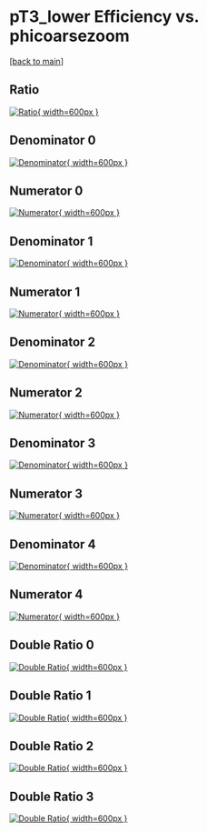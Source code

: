 # pT3_lower Efficiency vs. phicoarsezoom

[[back to main](./)]



## Ratio

[![Ratio](../mtv/var/pT3_lower_loweta_0_0_eff_phicoarsezoom.png){ width=600px }](../mtv/var/pT3_lower_loweta_0_0_eff_phicoarsezoom.pdf)

## Denominator 0

[![Denominator](../mtv/den/pT3_lower_loweta_0_0_eff_phicoarsezoom_den0.png){ width=600px }](../mtv/den/pT3_lower_loweta_0_0_eff_phicoarsezoom_den0.pdf)

## Numerator 0

[![Numerator](../mtv/num/pT3_lower_loweta_0_0_eff_phicoarsezoom_num0.png){ width=600px }](../mtv/num/pT3_lower_loweta_0_0_eff_phicoarsezoom_num0.pdf)

## Denominator 1

[![Denominator](../mtv/den/pT3_lower_loweta_0_0_eff_phicoarsezoom_den1.png){ width=600px }](../mtv/den/pT3_lower_loweta_0_0_eff_phicoarsezoom_den1.pdf)

## Numerator 1

[![Numerator](../mtv/num/pT3_lower_loweta_0_0_eff_phicoarsezoom_num1.png){ width=600px }](../mtv/num/pT3_lower_loweta_0_0_eff_phicoarsezoom_num1.pdf)

## Denominator 2

[![Denominator](../mtv/den/pT3_lower_loweta_0_0_eff_phicoarsezoom_den2.png){ width=600px }](../mtv/den/pT3_lower_loweta_0_0_eff_phicoarsezoom_den2.pdf)

## Numerator 2

[![Numerator](../mtv/num/pT3_lower_loweta_0_0_eff_phicoarsezoom_num2.png){ width=600px }](../mtv/num/pT3_lower_loweta_0_0_eff_phicoarsezoom_num2.pdf)

## Denominator 3

[![Denominator](../mtv/den/pT3_lower_loweta_0_0_eff_phicoarsezoom_den3.png){ width=600px }](../mtv/den/pT3_lower_loweta_0_0_eff_phicoarsezoom_den3.pdf)

## Numerator 3

[![Numerator](../mtv/num/pT3_lower_loweta_0_0_eff_phicoarsezoom_num3.png){ width=600px }](../mtv/num/pT3_lower_loweta_0_0_eff_phicoarsezoom_num3.pdf)

## Denominator 4

[![Denominator](../mtv/den/pT3_lower_loweta_0_0_eff_phicoarsezoom_den4.png){ width=600px }](../mtv/den/pT3_lower_loweta_0_0_eff_phicoarsezoom_den4.pdf)

## Numerator 4

[![Numerator](../mtv/num/pT3_lower_loweta_0_0_eff_phicoarsezoom_num4.png){ width=600px }](../mtv/num/pT3_lower_loweta_0_0_eff_phicoarsezoom_num4.pdf)

## Double Ratio 0

[![Double Ratio](../mtv/ratio/pT3_lower_loweta_0_0_eff_phicoarsezoom_ratio0.png){ width=600px }](../mtv/ratio/pT3_lower_loweta_0_0_eff_phicoarsezoom_ratio0.pdf)

## Double Ratio 1

[![Double Ratio](../mtv/ratio/pT3_lower_loweta_0_0_eff_phicoarsezoom_ratio1.png){ width=600px }](../mtv/ratio/pT3_lower_loweta_0_0_eff_phicoarsezoom_ratio1.pdf)

## Double Ratio 2

[![Double Ratio](../mtv/ratio/pT3_lower_loweta_0_0_eff_phicoarsezoom_ratio2.png){ width=600px }](../mtv/ratio/pT3_lower_loweta_0_0_eff_phicoarsezoom_ratio2.pdf)

## Double Ratio 3

[![Double Ratio](../mtv/ratio/pT3_lower_loweta_0_0_eff_phicoarsezoom_ratio3.png){ width=600px }](../mtv/ratio/pT3_lower_loweta_0_0_eff_phicoarsezoom_ratio3.pdf)

